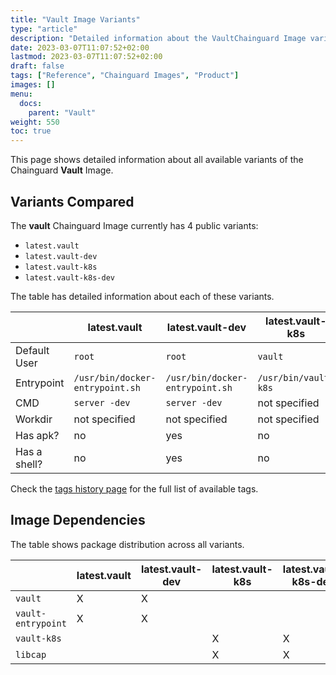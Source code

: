 ```yaml
---
title: "Vault Image Variants"
type: "article"
description: "Detailed information about the VaultChainguard Image variants"
date: 2023-03-07T11:07:52+02:00
lastmod: 2023-03-07T11:07:52+02:00
draft: false
tags: ["Reference", "Chainguard Images", "Product"]
images: []
menu:
  docs:
    parent: "Vault"
weight: 550
toc: true
---
```


This page shows detailed information about all available variants of the Chainguard **Vault** Image.

## Variants Compared
The **vault** Chainguard Image currently has 4 public variants: 

- `latest.vault`
- `latest.vault-dev`
- `latest.vault-k8s`
- `latest.vault-k8s-dev`

The table has detailed information about each of these variants.

|              | latest.vault                    | latest.vault-dev                | latest.vault-k8s     | latest.vault-k8s-dev |
|--------------|---------------------------------|---------------------------------|----------------------|----------------------|
| Default User | `root`                          | `root`                          | `vault`              | `vault`              |
| Entrypoint   | `/usr/bin/docker-entrypoint.sh` | `/usr/bin/docker-entrypoint.sh` | `/usr/bin/vault-k8s` | `/usr/bin/vault-k8s` |
| CMD          | `server -dev`                   | `server -dev`                   | not specified        | not specified        |
| Workdir      | not specified                   | not specified                   | not specified        | not specified        |
| Has apk?     | no                              | yes                             | no                   | yes                  |
| Has a shell? | no                              | yes                             | no                   | yes                  |

Check the [tags history page](/chainguard/chainguard-images/reference/vault/tags_history/) for the full list of available tags.
## Image Dependencies
The table shows package distribution across all variants.

|                    | latest.vault | latest.vault-dev | latest.vault-k8s | latest.vault-k8s-dev |
|--------------------|--------------|------------------|------------------|----------------------|
| `vault`            | X            | X                |                  |                      |
| `vault-entrypoint` | X            | X                |                  |                      |
| `vault-k8s`        |              |                  | X                | X                    |
| `libcap`           |              |                  | X                | X                    |
